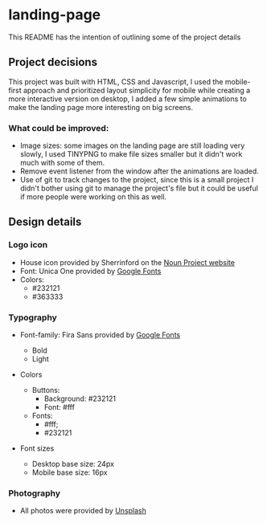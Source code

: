 # landing-page

This README has the intention of outlining some of the project details

## Project decisions

This project was built with HTML, CSS and Javascript, I used the mobile-first approach and prioritized layout simplicity for mobile while creating a more interactive version on desktop, I added a few simple animations to make the landing page more interesting on big screens.

### What could be improved:

- Image sizes: some images on the landing page are still loading very slowly, I used TINYPNG to make file sizes smaller but it didn't work much with some of them.
- Remove event listener from the window after the animations are loaded.
- Use of git to track changes to the project, since this is a small project I didn't bother using git to manage the project's file but it could be useful if more people were working on this as well.

## Design details

### Logo icon

- House icon provided by Sherrinford on the [Noun Project website](https://thenounproject.com/search/?q=house&i=708248)
- Font: Unica One provided by [Google Fonts](https://fonts.google.com/specimen/Unica+One)
- Colors:
  - #232121
  - #363333

### Typography

- Font-family: Fira Sans provided by [Google Fonts](https://fonts.google.com/specimen/Fira+Sans?selection.family=Fira+Sans)

  - Bold
  - Light

- Colors
  - Buttons:
    - Background: #232121
    - Font: #fff
  - Fonts:
    - #fff;
    - #232121
- Font sizes
  - Desktop base size: 24px
  - Mobile base size: 16px

### Photography

- All photos were provided by [Unsplash](https://unsplash.com/)

